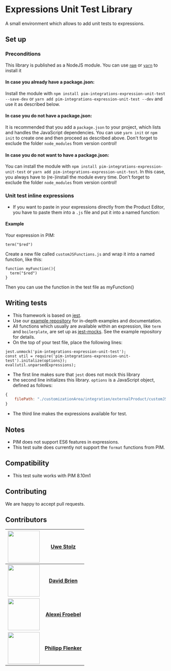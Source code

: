 # Expressions Unit Test Library
A small environment which allows to add unit tests to expressions.

## Set up
### Preconditions
This library is published as a NodeJS module. You can use [`npm`](https://www.npmjs.com/get-npm) or [`yarn`](https://yarnpkg.com/en/docs/install) to install it

#### In case you already have a package.json:
Install the module with  `npm install pim-integrations-expression-unit-test --save-dev` or `yarn add pim-integrations-expression-unit-test --dev` and use it as described below.

#### In case you do not have a package.json:
It is recommended that you add a `package.json` to your project, which lists and handles the JavaScript dependencies. You can use `yarn init` or `npm init` to create one and then proceed as described above. Don't forget to exclude the folder `node_modules` from version control!

#### In case you do not want to have a package.json:
You can install the module with `npm install pim-integrations-expression-unit-test` or `yarn add pim-integrations-expression-unit-test`. In this case, you always have to (re-)install the module every time.  Don't forget to exclude the folder `node_modules` from version control!

### Unit test inline expressions
- If you want to paste in your expressions directly from the Product Editor, you have to paste them into a `.js` file  and put it into a named function:

#### Example
 Your expression in PIM:
 ```
 term("$red")
 ```

Create  a new file called `customJSFunctions.js` and wrap it into a named function, like this:
 ```
 function myFunction(){
   term("$red")
 }
 ```
Then you can use the function in the test file as myFunction()

## Writing tests
- This framework is based on  [jest](https://jestjs.io).
- Use our [example repository](https://github.com/OpusCapita/pim-integrations-expression-unit-test-examples) for in-depth examples and documentation.
- All functions which usually are available within an expression, like `term` and `boilerplate`, are set up as [jest-mocks](https://jestjs.io/docs/en/mock-functions). See the example repository for details.
- On the top of your test file, place the following lines:
```
jest.unmock('pim-integrations-expression-unit-test');
const util = require('pim-integrations-expression-unit-test').initalize(options});
eval(util.unparsedExpressions);
```

- The first line makes sure that `jest` does not mock this library
- the second line initializes this library. `options` is a JavaScript object, defined as follows:

```javascript
{
    filePath: "./customizationArea/integration/externalProduct/customJSFunctions.js" //points to the file with the expressions. Default: ./customizationArea/integration/externalProduct/customJSFunctions.js
}
```

- The third line makes the expressions available for test.

## Notes
- PIM does not support ES6 features in expressions.
- This test suite does currently not support the `format` functions from PIM.

## Compatibility
- This test suite works with PIM 8.10m1

## Contributing
We are happy to accept pull requests.

## Contributors

| [<img src="https://avatars.githubusercontent.com/u/41996712" width="100px;"/>](https://github.com/uwestolz) | [**Uwe Stolz**](https://github.com/uwestolz)     |
| :---: | :---: |
| [<img src="https://avatars.githubusercontent.com/u/36043138" width="100px;"/>](https://github.com/davidbrien) | [**David Brien**](https://github.com/davidbrien)     |
| [<img src="https://avatars.githubusercontent.com/u/30691117" width="100px;"/>](https://github.com/alexejFroebel) | [**Alexej Froebel**](https://github.com/alexejFroebel)     |
 [<img src="https://avatars.githubusercontent.com/u/4085533" width="100px;"/>](https://github.com/pflenker) | [**Philipp Flenker**](https://github.com/pflenker) |
